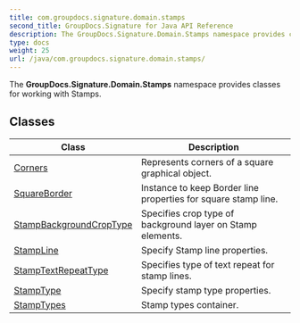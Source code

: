 ```yaml
---
title: com.groupdocs.signature.domain.stamps
second_title: GroupDocs.Signature for Java API Reference
description: The GroupDocs.Signature.Domain.Stamps namespace provides classes for working with Stamps.
type: docs
weight: 25
url: /java/com.groupdocs.signature.domain.stamps/
---
```


The **GroupDocs.Signature.Domain.Stamps** namespace provides classes for working with Stamps.


## Classes

| Class | Description |
| --- | --- |
| [Corners](../com.groupdocs.signature.domain.stamps/corners) | Represents corners of a square graphical object. |
| [SquareBorder](../com.groupdocs.signature.domain.stamps/squareborder) | Instance to keep Border line properties for square stamp line. |
| [StampBackgroundCropType](../com.groupdocs.signature.domain.stamps/stampbackgroundcroptype) | Specifies crop type of background layer on Stamp elements. |
| [StampLine](../com.groupdocs.signature.domain.stamps/stampline) | Specify Stamp line properties. |
| [StampTextRepeatType](../com.groupdocs.signature.domain.stamps/stamptextrepeattype) | Specifies type of text repeat for stamp lines. |
| [StampType](../com.groupdocs.signature.domain.stamps/stamptype) | Specify stamp type properties. |
| [StampTypes](../com.groupdocs.signature.domain.stamps/stamptypes) | Stamp types container. |
